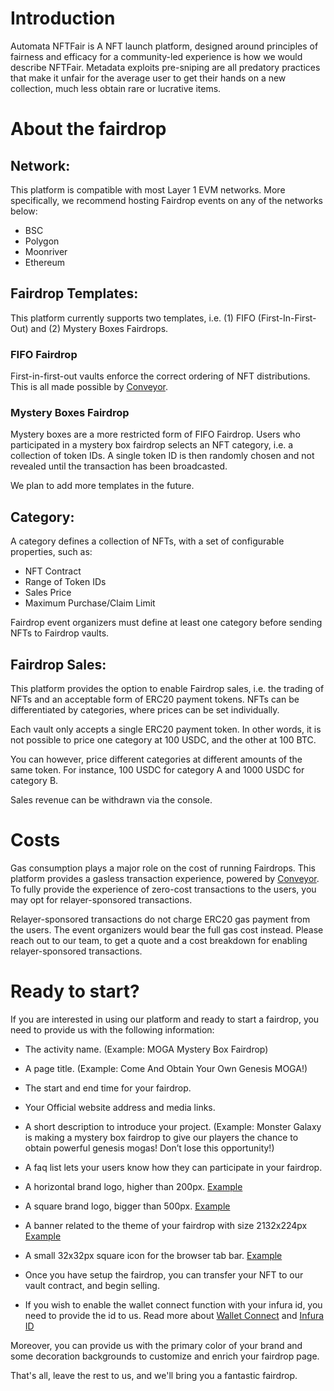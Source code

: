 # Introduction

Automata NFTFair is A NFT launch platform, designed around principles of fairness and efficacy for a community-led experience is how we would describe NFTFair. Metadata exploits pre-sniping are all predatory practices that make it unfair for the average user to get their hands on a new collection, much less obtain rare or lucrative items.

# About the fairdrop

## Network:

This platform is compatible with most Layer 1 EVM networks. More specifically, we recommend hosting Fairdrop events on any of the networks below:

- BSC
- Polygon
- Moonriver
- Ethereum

## Fairdrop Templates:

This platform currently supports two templates, i.e. (1) FIFO (First-In-First-Out) and (2) Mystery Boxes Fairdrops.

### FIFO Fairdrop

First-in-first-out vaults enforce the correct ordering of NFT distributions. This is all made possible by [Conveyor](https://www.ata.network/conveyor).

### Mystery Boxes Fairdrop

Mystery boxes are a more restricted form of FIFO Fairdrop. Users who participated in a mystery box fairdrop selects an NFT category, i.e. a collection of token IDs. A single token ID is then randomly chosen and not revealed until the transaction has been broadcasted.

We plan to add more templates in the future.

## Category:

A category defines a collection of NFTs, with a set of configurable properties, such as:

- NFT Contract
- Range of Token IDs
- Sales Price
- Maximum Purchase/Claim Limit

Fairdrop event organizers must define at least one category before sending NFTs to Fairdrop vaults.

## Fairdrop Sales:

This platform provides the option to enable Fairdrop sales, i.e. the trading of NFTs and an acceptable form of ERC20 payment tokens. NFTs can be differentiated by categories, where prices can be set individually.

Each vault only accepts a single ERC20 payment token. In other words, it is not possible to price one category at 100 USDC, and the other at 100 BTC.

You can however, price different categories at different amounts of the same token. For instance, 100 USDC for category A and 1000 USDC for category B.

Sales revenue can be withdrawn via the console.

# Costs

Gas consumption plays a major role on the cost of running Fairdrops. This platform provides a gasless transaction experience, powered by [Conveyor](https://www.ata.network/conveyor). To fully provide the experience of zero-cost transactions to the users, you may opt for relayer-sponsored transactions.

Relayer-sponsored transactions do not charge ERC20 gas payment from the users. The event organizers would bear the full gas cost instead. Please reach out to our team, to get a quote and a cost breakdown for enabling relayer-sponsored transactions.

# Ready to start?

If you are interested in using our platform and ready to start a fairdrop, you need to provide us with the following information:

- The activity name. (Example: MOGA Mystery Box Fairdrop)

- A page title. (Example: Come And Obtain Your Own Genesis MOGA!)

- The start and end time for your fairdrop.

- Your Official website address and media links.

- A short description to introduce your project. (Example: Monster Galaxy is making a mystery box fairdrop to give our players the chance to obtain powerful genesis mogas! Don’t lose this opportunity!)

- A faq list lets your users know how they can participate in your fairdrop.

- A horizontal brand logo, higher than 200px. [Example](https://ipfs.io/ipfs/bafybeihapvgs3ifvv5ts3soxpkez37yo6dln6smlza3smpjjj7dktk7fta/supercar-logo.png)

- A square brand logo, bigger than 500px. [Example](https://ipfs.io/ipfs/bafybeie5adkgmljzx7qzeulnwnq3laqsne4w5myic6c75kk2sqviqdjtua/supercar-icon.png)

- A banner related to the theme of your fairdrop with size 2132x224px [Example](https://ipfs.io/ipfs/bafybeicywiylhs2w6jfofgzhaw3gfnl2pen2u4wgsrmxuu7crlx46uilbe/supercar-banner.jpeg)

- A small 32x32px square icon for the browser tab bar. [Example](https://static.wixstatic.com/media/0653dd_303a21ade8b64ed5bca9f2755b2cb4a5~mv2.png/v1/fill/w_32%2Ch_32%2Clg_1%2Cusm_0.66_1.00_0.01/0653dd_303a21ade8b64ed5bca9f2755b2cb4a5~mv2.png)

- Once you have setup the fairdrop, you can transfer your NFT to our vault contract, and begin selling.

- If you wish to enable the wallet connect function with your infura id, you need to provide the id to us. Read more about [Wallet Connect](https://walletconnect.com/) and [Infura ID](https://infura.io/)

Moreover, you can provide us with the primary color of your brand and some decoration backgrounds to customize and enrich your fairdrop page.

That's all, leave the rest to us, and we'll bring you a fantastic fairdrop.